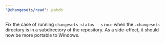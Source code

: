 ```yaml
---
"@changesets/read": patch
---
```


Fix the case of running `changesets status --since` when the `.changesets` directory is in a subdirectory of the repository. As a side-effect, it should now be more portable to Windows.

